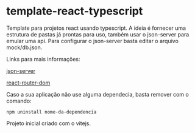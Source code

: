 # template-react-typescript

Template para projetos react usando typescript. A ideia é fornecer uma estrutura de pastas já prontas para uso, também usar o json-server para emular uma api. Para configurar o json-server basta editar o arquivo mock/db.json.

Links para mais informações:

[json-server](https://www.npmjs.com/package/json-server#getting-started)

[react-router-dom](https://reactrouter.com/en/main)

Caso a sua aplicação não use alguma dependecia, basta remover com o comando:

```
npm uninstall nome-da-dependencia
```

Projeto inicial criado com o vitejs.
